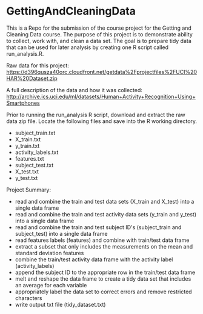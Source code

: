 # GettingAndCleaningData
This is a Repo for the submission of the course project for the Getting and Cleaning Data course.  The purpose of this project is to demonstrate ability to collect, work with, and clean a data set. The goal is to prepare tidy data that can be used for later analysis by creating one R script called run_analysis.R.

Raw data for this project:
  https://d396qusza40orc.cloudfront.net/getdata%2Fprojectfiles%2FUCI%20HAR%20Dataset.zip

A full description of the data and how it was collected:    
  http://archive.ics.uci.edu/ml/datasets/Human+Activity+Recognition+Using+Smartphones

Prior to running the run_analysis R script, download and extract the raw data zip file.  Locate the following files and save into the R working directory.
 - subject_train.txt
 - X_train.txt
 - y_train.txt
 - activity_labels.txt
 - features.txt
 - subject_test.txt
 - X_test.txt
 - y_test.txt

Project Summary:
 - read and combine the train and test data sets (X_train and X_test) into a single data frame
 - read and combine the train and test activity data sets (y_train and y_test) into a single data frame
 - read and combine the train and test subject ID's (subject_train and subject_test) into a single data frame
 - read features labels (features) and combine with train/test data frame
 - extract a subset that only includes the measurements on the mean and standard deviation features
 - combine the train/test activity data frame with the activity label (activity_labels)
 - append the subject ID to the appropriate row in the train/test data frame
 - melt and reshape the data frame to create a tidy data set that includes an average for each variable
 - appropriately label the data set to correct errors and remove restricted characters 
 - write output txt file (tidy_dataset.txt)


